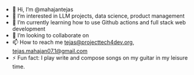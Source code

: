 - 👋 Hi, I’m @mahajantejas
- 👀 I’m interested in LLM projects, data science, product management
- 🌱 I’m currently learning how to use Github actions and full stack web development
- 💞️ I’m looking to collaborate on 
- 📫 How to reach me tejas@projecttech4dev.org, tejas.mahajan07.1@gmail.com
- ⚡ Fun fact: I play write and compose songs on my guitar in my leisure time.

<!---
mahajantejas/mahajantejas is a ✨ special ✨ repository because its `README.md` (this file) appears on your GitHub profile.
You can click the Preview link to take a look at your changes.
--->
